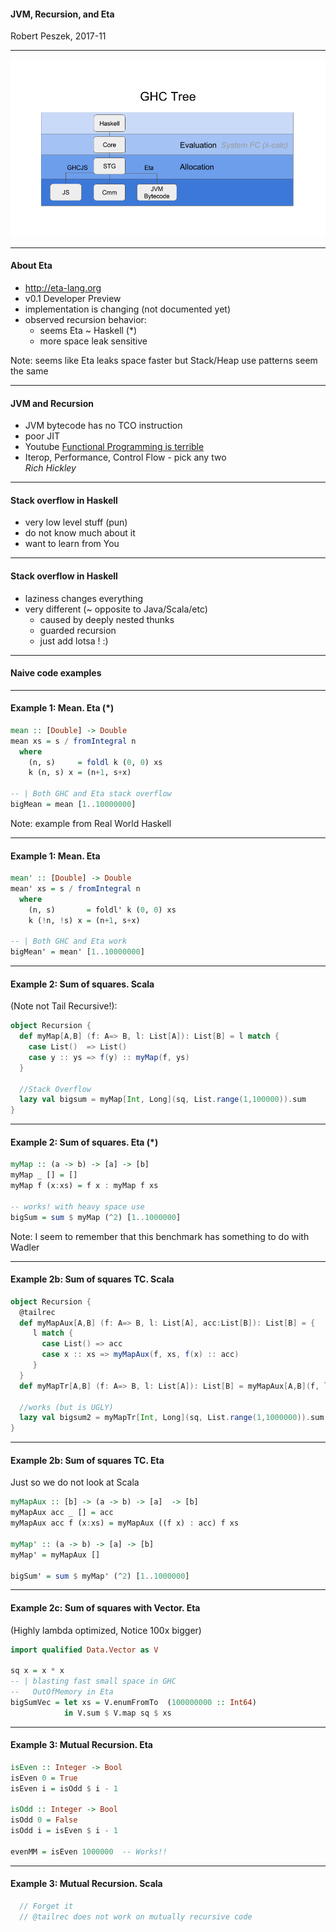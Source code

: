 #### JVM, Recursion, and Eta

Robert Peszek, 2017-11

---
![GHC growing Tree](assets/image/ghc-tree.png)

---
#### About Eta

- http://eta-lang.org 
- v0.1 Developer Preview 
- implementation is changing (not documented yet)
- observed recursion behavior: 
   - seems Eta ~ Haskell (*)
   - more space leak sensitive   

Note: seems like Eta leaks space faster but Stack/Heap use patterns seem the same

---
#### JVM and Recursion

- JVM bytecode has no TCO instruction
- poor JIT
- Youtube [Functional Programming is terrible](https://www.youtube.com/watch?v=hzf3hTUKk8U&t=346s)
- Iterop, Performance, Control Flow - pick any two  
_Rich Hickley_

---
#### Stack overflow in Haskell

- very low level stuff (pun)
- do not know much about it 
- want to learn from You

---
#### Stack overflow in Haskell

- laziness changes everything 
- very different (~ opposite to Java/Scala/etc)
  - caused by deeply nested thunks
  - guarded recursion
  - just add lotsa ! :)

---
#### Naive code examples

---
#### Example 1: Mean. Eta (*)
```Haskell
mean :: [Double] -> Double
mean xs = s / fromIntegral n
  where
    (n, s)     = foldl k (0, 0) xs
    k (n, s) x = (n+1, s+x)

-- | Both GHC and Eta stack overflow
bigMean = mean [1..10000000] 
```

Note: example from Real World Haskell

---
#### Example 1: Mean. Eta
```Haskell
mean' :: [Double] -> Double
mean' xs = s / fromIntegral n
  where
    (n, s)       = foldl' k (0, 0) xs
    k (!n, !s) x = (n+1, s+x)

-- | Both GHC and Eta work
bigMean' = mean' [1..10000000]
```

---
#### Example 2: Sum of squares. Scala
(Note not Tail Recursive!):
```Scala
object Recursion {
  def myMap[A,B] (f: A=> B, l: List[A]): List[B] = l match {
    case List()  => List()
    case y :: ys => f(y) :: myMap(f, ys)
  }

  //Stack Overflow
  lazy val bigsum = myMap[Int, Long](sq, List.range(1,100000)).sum  
}
```

---
#### Example 2: Sum of squares. Eta (*)
```Haskell
myMap :: (a -> b) -> [a] -> [b]
myMap _ [] = []
myMap f (x:xs) = f x : myMap f xs

-- works! with heavy space use
bigSum = sum $ myMap (^2) [1..1000000] 
```
Note: I seem to remember that this benchmark has something to do with Wadler

---
#### Example 2b: Sum of squares TC. Scala 
```Scala
object Recursion {
  @tailrec
  def myMapAux[A,B] (f: A=> B, l: List[A], acc:List[B]): List[B] = {
     l match {
       case List() => acc
       case x :: xs => myMapAux(f, xs, f(x) :: acc)
     }
  }
  def myMapTr[A,B] (f: A=> B, l: List[A]): List[B] = myMapAux[A,B](f, l, List())

  //works (but is UGLY)
  lazy val bigsum2 = myMapTr[Int, Long](sq, List.range(1,1000000)).sum 
}
```

---
#### Example 2b: Sum of squares TC. Eta 
Just so we do not look at Scala
```Haskell
myMapAux :: [b] -> (a -> b) -> [a]  -> [b]
myMapAux acc _ [] = acc
myMapAux acc f (x:xs) = myMapAux ((f x) : acc) f xs

myMap' :: (a -> b) -> [a] -> [b]
myMap' = myMapAux []

bigSum' = sum $ myMap' (^2) [1..1000000]
```

---
#### Example 2c: Sum of squares with Vector. Eta
(Highly lambda optimized, Notice 100x bigger)
```Haskell
import qualified Data.Vector as V

sq x = x * x
-- | blasting fast small space in GHC
--   OutOfMemory in Eta 
bigSumVec = let xs = V.enumFromTo  (100000000 :: Int64)
            in V.sum $ V.map sq $ xs
```

---
#### Example 3: Mutual Recursion. Eta
```Haskell
isEven :: Integer -> Bool
isEven 0 = True
isEven i = isOdd $ i - 1

isOdd :: Integer -> Bool
isOdd 0 = False
isOdd i = isEven $ i - 1

evenMM = isEven 1000000  -- Works!!
```
---
#### Example 3: Mutual Recursion. Scala
```Scala
  // Forget it 
  // @tailrec does not work on mutually recursive code
```
